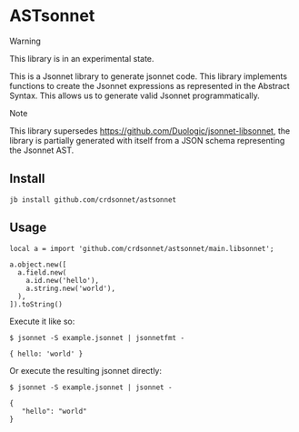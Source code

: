 # ASTsonnet

> [!WARNING]
> This library is in an experimental state.

This is a Jsonnet library to generate jsonnet code. This library implements functions to create the Jsonnet expressions as represented in the Abstract Syntax. This allows us to generate valid Jsonnet programmatically.

> [!NOTE]
> This library supersedes https://github.com/Duologic/jsonnet-libsonnet, the library is partially generated with itself from a JSON schema representing the Jsonnet AST.

## Install

```
jb install github.com/crdsonnet/astsonnet
```

## Usage

```jsonnet filename="example.jsonnet"
local a = import 'github.com/crdsonnet/astsonnet/main.libsonnet';

a.object.new([
  a.field.new(
    a.id.new('hello'),
    a.string.new('world'),
  ),
]).toString()
```

Execute it like so:

```
$ jsonnet -S example.jsonnet | jsonnetfmt -

{ hello: 'world' }
```

Or execute the resulting jsonnet directly:

```
$ jsonnet -S example.jsonnet | jsonnet -

{
   "hello": "world"
}
```
